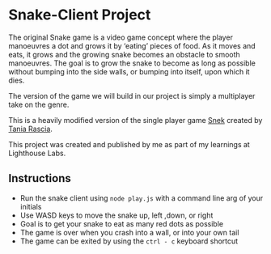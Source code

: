 # Snake-Client Project

The original Snake game is a video game concept where the player manoeuvres a dot and grows it by ‘eating’ pieces of food. As it moves and eats, it grows and the growing snake becomes an obstacle to smooth manoeuvres. The goal is to grow the snake to become as long as possible without bumping into the side walls, or bumping into itself, upon which it dies.

The version of the game we will build in our project is simply a multiplayer take on the genre.

This is a heavily modified version of the single player game [Snek](https://github.com/taniarascia/snek) created by [Tania Rascia](https://github.com/taniarascia).

This project was created and published by me as part of my learnings at Lighthouse Labs.

## Instructions
- Run the snake client using  `node play.js` with a command line arg of your initials 
- Use WASD keys to move the snake up, left ,down, or right
- Goal is to get your snake to eat as many red dots as possible
- The game is over when you crash into a wall, or into your own tail
- The game can be exited by using the `ctrl - c` keyboard shortcut